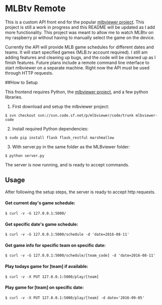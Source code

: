 # MLBtv Remote

This is a custom API front end for the popular [mlbviewer project](https://sourceforge.net/projects/mlbviewer/). This project is still a work in progress and this README will be updated as I add more functionality. This project was meant to allow me to watch MLBtv on my raspberry pi without having to manually select the game on the device. 


Currently the API will provide MLB game schedules for different dates and teams. It will start specified games (MLB.tv account required). I still am adding features and cleaning up bugs, and the code will be cleaned up as I finish features. Future plans include a remote command line interface to start mlbviewer on a separate machine. Right now the API must be used through HTTP requests. 

##How to Setup

This frontend requires Python, the [mlbviewer project](https://sourceforge.net/p/mlbviewer/code/HEAD/tree/trunk/), and a few python libraries.

1. First download and setup the mlbviewer project:
```
$ svn checkout svn://svn.code.sf.net/p/mlbviewer/code/trunk mlbviewer-code
```
2. Install required Python dependencies:
```
$ sudo pip install flask flask_restful marshmallow
```
3. With server.py in the same folder as the MLBviewer folder:
```
$ python server.py
```
The server is now running, and is ready to accept commands.

## Usage

After following the setup steps, the server is ready to accept http requests. 

#### Get current day's game schedule:
```
$ curl -v -G 127.0.0.1:5000/
```
#### Get specific date's game schedule:
```
$ curl -v -G 127.0.0.1:5000/schedule -d 'date=2016-08-11'
```
#### Get game info for specific team on specific date:
```
$ curl -v -G 127.0.0.1:5000/schedule/[team_code] -d 'date=2016-08-11'
```
#### Play todays game for [team] if available:
```
$ curl -v -X PUT 127.0.0.1:5000/play/[team]
```
#### Play game for [team] on specific date:
```
$ curl -v -X PUT 127.0.0.1:5000/play/[team] -d date='2016-09-05'
```